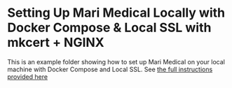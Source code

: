 # Setting Up Mari Medical Locally with Docker Compose & Local SSL with mkcert + NGINX

This is an example folder showing how to set up Mari Medical on your local machine with Docker Compose and Local SSL. See [the full instructions provided here](https://marimedical.co/docs/getting-started/docker#setting-up-with-docker-compose--local-ssl-with-mkcert--nginx)
